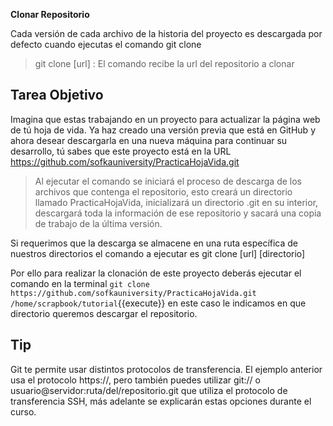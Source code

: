 **Clonar Repositorio**

Cada versión de cada archivo de la historia del proyecto es descargada por defecto cuando ejecutas el comando git clone

> git clone [url] : El comando recibe la url del repositorio a clonar

## Tarea Objetivo

Imagina que estas trabajando en un proyecto para actualizar la página web de tú hoja de vida. Ya haz creado una versión previa que está en GitHub y ahora desear descargarla en una nueva máquina para continuar su desarrollo, tú sabes que este proyecto está en la URL https://github.com/sofkauniversity/PracticaHojaVida.git

> Al ejecutar el comando se iniciará el proceso de descarga de los archivos que contenga el repositorio, esto creará un directorio llamado PracticaHojaVida, inicializará un directorio .git en su interior, descargará toda la información de ese repositorio y sacará una copia de trabajo de la última versión.

Si requerimos que la descarga se almacene en una ruta específica de nuestros directorios el comando a ejecutar es git clone [url] [directorio]

Por ello para realizar la clonación de este proyecto deberás ejecutar el comando en la terminal `git clone https://github.com/sofkauniversity/PracticaHojaVida.git /home/scrapbook/tutorial`{{execute}} en este caso le indicamos en que directorio queremos descargar el repositorio.

## Tip

Git te permite usar distintos protocolos de transferencia. El ejemplo anterior usa el protocolo https://, pero también puedes utilizar git:// o usuario@servidor:ruta/del/repositorio.git que utiliza el protocolo de transferencia SSH, más adelante se explicarán estas opciones durante el curso.

